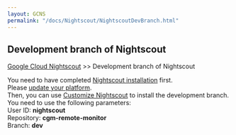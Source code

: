```yaml
---
layout: GCNS
permalink: "/docs/Nightscout/NightscoutDevBranch.html"
---
```


## Development branch of Nightscout
[Google Cloud Nightscout](./GoogleCloud.md) >> Development branch of Nightscout  
  
You need to have completed [Nightscout installation](./NS_Install.md) first.  
Please [update your platform](./NS_SyncExecutables.md).  
Then, you can use [Customize Nightscout](./Customize.md) to install the development branch.  You need to use the following parameters:  
User ID: **nightscout**  
Repository: **cgm-remote-monitor**  
Branch: **dev**  
  
